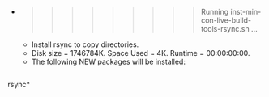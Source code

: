 * >>>>>>>>> Running inst-min-con-live-build-tools-rsync.sh ...
  * Install rsync to copy directories.
  * Disk size = 1746784K. Space Used = 4K. Runtime = 00:00:00:00.
  * The following NEW packages will be installed:
  ```bash
rsync*
  ```
